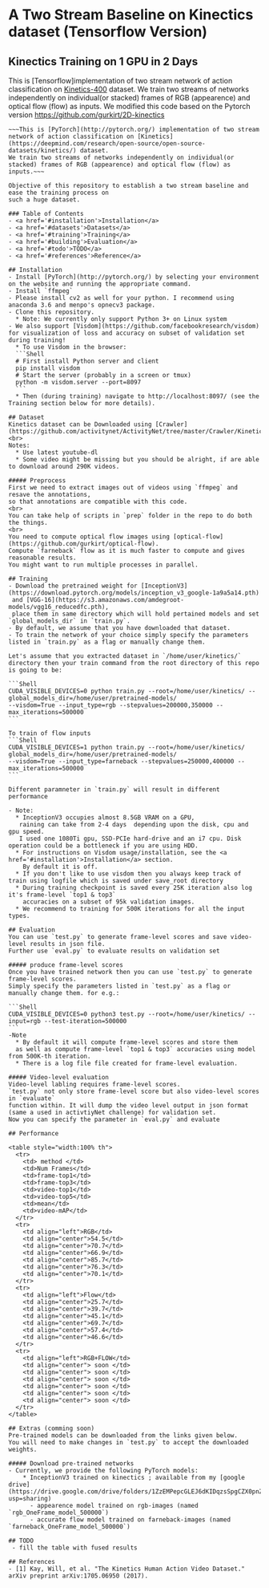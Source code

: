 # A Two Stream Baseline on Kinectics dataset (Tensorflow Version)
## Kinectics Training on 1 GPU in 2 Days
This is [Tensorflow]implementation of two stream network of action classification on [Kinetics-400](https://deepmind.com/research/open-source/open-source-datasets/kinetics/) dataset.
We train two streams of networks independently on individual(or stacked) frames of RGB (appearence) and optical flow (flow) as inputs. 
We modified this code based on the Pytorch version https://github.com/gurkirt/2D-kinectics
~~~## Kinectics Training on 1 GPU in 2 Days~~~
~~~This is [PyTorch](http://pytorch.org/) implementation of two stream network of action classification on [Kinetics](https://deepmind.com/research/open-source/open-source-datasets/kinetics/) dataset.
We train two streams of networks independently on individual(or stacked) frames of RGB (appearence) and optical flow (flow) as inputs.~~~

Objective of this repository to establish a two stream baseline and ease the training process on
such a huge dataset.

### Table of Contents
- <a href='#installation'>Installation</a>
- <a href='#datasets'>Datasets</a>
- <a href='#training'>Training</a>
- <a href='#building'>Evaluation</a>
- <a href='#todo'>TODO</a>
- <a href='#references'>Reference</a>

## Installation
- Install [PyTorch](http://pytorch.org/) by selecting your environment on the website and running the appropriate command.
- Install `ffmpeg`
- Please install cv2 as well for your python. I recommend using anaconda 3.6 and menpo's opnecv3 package.
- Clone this repository.
  * Note: We currently only support Python 3+ on Linux system
- We also support [Visdom](https://github.com/facebookresearch/visdom) 
for visualization of loss and accuracy on subset of validation set during training!
  * To use Visdom in the browser: 
  ```Shell
  # First install Python server and client 
  pip install visdom
  # Start the server (probably in a screen or tmux)
  python -m visdom.server --port=8097
  ```
  * Then (during training) navigate to http://localhost:8097/ (see the Training section below for more details).

## Dataset
Kinetics dataset can be Downloaded using [Crawler](https://github.com/activitynet/ActivityNet/tree/master/Crawler/Kinetics).
<br>
Notes:
  * Use latest youtube-dl
  * Some video might be missing but you should be alright, if are able to download around 290K videos.

##### Preprocess
First we need to extract images out of videos using `ffmpeg` and resave the annotations,
so that annotations are compatible with this code.
<br>
You can take help of scripts in `prep` folder in the repo to do both the things.
<br>
You need to compute optical flow images using [optical-flow](https://github.com/gurkirt/optical-flow).
Compute `farneback` flow as it is much faster to compute and gives reasonable results. 
You might want to run multiple processes in parallel. 

## Training
- Download the pretrained weight for [InceptionV3](https://download.pytorch.org/models/inception_v3_google-1a9a5a14.pth)
 and [VGG-16](https://s3.amazonaws.com/amdegroot-models/vgg16_reducedfc.pth), 
 place them in same directory which will hold pertained models and set `global_models_dir` in `train.py`. 
- By default, we assume that you have downloaded that dataset.    
- To train the network of your choice simply specify the parameters listed in `train.py` as a flag or manually change them.

Let's assume that you extracted dataset in `/home/user/kinetics/` directory then your train command from the root directory of this repo is going to be:

```Shell
CUDA_VISIBLE_DEVICES=0 python train.py --root=/home/user/kinetics/ --global_models_dir=/home/user/pretrained-models/
--visdom=True --input_type=rgb --stepvalues=200000,350000 --max_iterations=500000
```

To train of flow inputs
```Shell
CUDA_VISIBLE_DEVICES=1 python train.py --root=/home/user/kinetics/ global_models_dir=/home/user/pretrained-models/
--visdom=True --input_type=farneback --stepvalues=250000,400000 --max_iterations=500000
```

Different paramneter in `train.py` will result in different performance

- Note:
  * InceptionV3 occupies almost 8.5GB VRAM on a GPU, 
   raining can take from 2-4 days  depending upon the disk, cpu and gpu speed.
   I used one 1080Ti gpu, SSD-PCIe hard-drive and an i7 cpu. Disk operation could be a bottleneck if you are using HDD.
  * For instructions on Visdom usage/installation, see the <a href='#installation'>Installation</a> section. 
    By default it is off.
  * If you don't like to use visdom then you always keep track of train using logfile which is saved under save_root directory
  * During training checkpoint is saved every 25K iteration also log it's frame-level `top1 & top3` 
    accuracies on a subset of 95k validation images.
  * We recommend to training for 500K iterations for all the input types.

## Evaluation
You can use `test.py` to generate frame-level scores and save video-level results in json file.
Further use `eval.py` to evaluate results on validation set 

##### produce frame-level scores
Once you have trained network then you can use `test.py` to generate frame-level scores.
Simply specify the parameters listed in `test.py` as a flag or manually change them. for e.g.:

```Shell
CUDA_VISIBLE_DEVICES=0 python3 test.py --root=/home/user/kinetics/ --input=rgb --test-iteration=500000
```
-Note
  * By default it will compute frame-level scores and store them 
  as well as compute frame-level `top1 & top3` accuracies using model from 500K-th iteration.
  * There is a log file file created for frame-level evaluation.

##### Video-level evaluation
Video-level labling requires frame-level scores.
`test.py` not only store frame-level score but also video-level scores in `evaluate`
function within. It will dump the video level output in json format
(same a used in activtiyNet challenge) for validation set.
Now you can specify the parameter in `eval.py` and evaluate

## Performance

<table style="width:100% th">
  <tr>
    <td> method </td>
    <td>Num Frames</td>
    <td>frame-top1</td>
    <td>frame-top3</td>
    <td>video-top1</td>
    <td>video-top5</td>
    <td>mean</td>
    <td>video-mAP</td>
  </tr>
  <tr>
    <td align="left">RGB</td>
    <td align="center">54.5</td>
    <td align="center">70.7</td>
    <td align="center">66.9</td>
    <td align="center">85.7</td>
    <td align="center">76.3</td>
    <td align="center">70.1</td>
  </tr>
  <tr>
    <td align="left">Flow</td> 
    <td align="center">25.7</td>
    <td align="center">39.7</td>
    <td align="center">45.1</td>
    <td align="center">69.7</td>
    <td align="center">57.4</td>
    <td align="center">46.6</td>
  </tr>
  <tr>
    <td align="left">RGB+FLOW</td> 
    <td align="center"> soon </td>
    <td align="center"> soon </td>
    <td align="center"> soon </td>
    <td align="center"> soon </td>
    <td align="center"> soon </td>
    <td align="center"> soon </td>
  </tr>
</table>

## Extras (comming soon)
Pre-trained models can be downloaded from the links given below.
You will need to make changes in `test.py` to accept the downloaded weights.

##### Download pre-trained networks
- Currently, we provide the following PyTorch models: 
    * InceptionV3 trained on kinectics ; available from my [google drive](https://drive.google.com/drive/folders/1ZzEMPepcGLEJ6dKIDqzsSpgCZX0pnZyw?usp=sharing)
      - appearence model trained on rgb-images (named `rgb_OneFrame_model_500000`)
      - accurate flow model trained on farneback-images (named `farneback_OneFrame_model_500000`)

## TODO
 - fill the table with fused results

## References
- [1] Kay, Will, et al. "The Kinetics Human Action Video Dataset." arXiv preprint arXiv:1705.06950 (2017).
